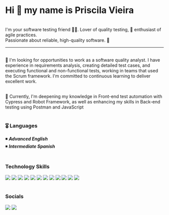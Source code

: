 
# Hi 👋  my name is Priscila Vieira  
<br>
I'm your software testing friend 👩‍💻. Lover of quality testing, 🤖 enthusiast of agile practices.
<br>
Passionate about reliable, high-quality software. 🚀

--------------------------------------------------------------------------
<br>
🤝 I'm looking for opportunities to work as a software quality analyst. I have experience in requirements analysis, creating detailed test cases, and executing functional and non-functional tests, working in teams that used the Scrum framework. I'm committed to continuous learning to deliver excellent work.
<br>
<br>

🧠 Currently, I'm deepening my knowledge in Front-end test automation with Cypress and Robot Framework, as well as enhancing my skills in Back-end testing using Postman and JavaScript
<br>
<br>

### 🎖️ Languages
◾  ***Advanced English*** 
<br>
◾  ***Intermediate Spanish*** 
<br>
<br>
### Technology Skills

[![](https://img.shields.io/badge/JavaScript-F7DF1E?style=for-the-badge&logo=javascript&logoColor=black)]()
[![](https://img.shields.io/badge/MySQL-005C84?style=for-the-badge&logo=mysql&logoColor=white)]()
[![](https://img.shields.io/badge/MongoDB-4EA94B?style=for-the-badge&logo=mongodb&logoColor=white)]()
[![](https://img.shields.io/badge/GIT-E44C30?style=for-the-badge&logo=git&logoColor=white)]()
[![](https://img.shields.io/badge/GitHub-100000?style=for-the-badge&logo=github&logoColor=white)]()
[![](https://img.shields.io/badge/Jira-0052CC?style=for-the-badge&logo=Jira&logoColor=white)]()
[![](https://img.shields.io/badge/Azure_DevOps-0078D7?style=for-the-badge&logo=azure-devops&logoColor=white)]()
[![](https://img.shields.io/badge/Postman-FF6C37?style=for-the-badge&logo=Postman&logoColor=white)]()
[![](https://img.shields.io/badge/Salesforce-00A1E0?style=for-the-badge&logo=Salesforce&logoColor=white)]()
[![](https://img.shields.io/badge/Amazon_AWS-FF9900?style=for-the-badge&logo=amazonaws&logoColor=white)]()
[![](https://img.shields.io/badge/Cypress-17202C?style=for-the-badge&logo=cypress&logoColor=white)]()
[![](https://img.shields.io/badge/Robot%20Framework-000000?style=for-the-badge&logo=robot-framework&logoColor=white)]()
<br>
<br>

### Socials  

<div>
 </a>
   </a>
 <a href="https://discord.gg/qYpRkUan" target="_blank"><img src="https://img.shields.io/badge/Discord-7289DA?style=for-the-badge&logo=discord&logoColor=white" target="_blank"></a> 
    <a href="https://www.linkedin.com/in/pgfvieira/" target="_blank"><img src="https://img.shields.io/badge/-LinkedIn-%230077B5?style=for-the-badge&logo=linkedin&logoColor=white" target="_blank"></a> 

</div>


<!---
PriscilaFigueiredo/PriscilaFigueiredo is a ✨ special ✨ repository because its `README.md` (this file) appears on your GitHub profile.
You can click the Preview link to take a look at your changes.
--->
